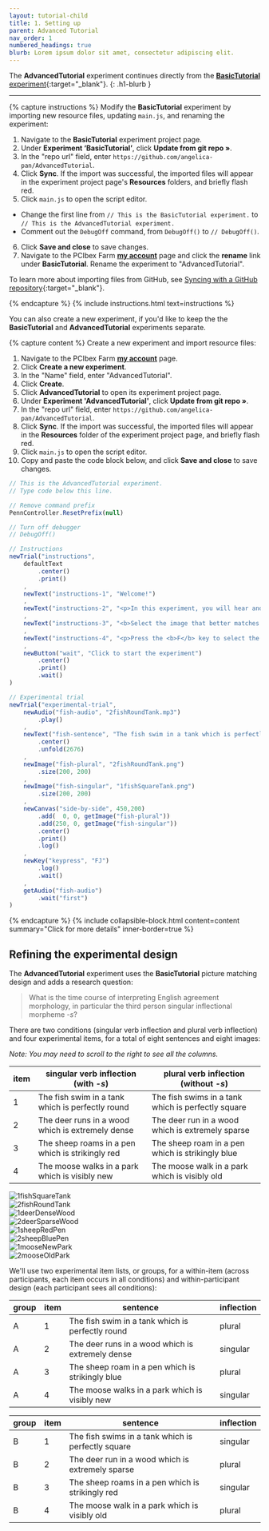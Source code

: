 ```yaml
---
layout: tutorial-child
title: 1. Setting up
parent: Advanced Tutorial
nav_order: 1
numbered_headings: true
blurb: Lorem ipsum dolor sit amet, consectetur adipiscing elit.
---
```


The **AdvancedTutorial** experiment continues directly from the [**BasicTutorial** experiment]({{site.baseurl}}/docs/basic-tutorial/#overview){:target="_blank"}. 
{: .h1-blurb }

---

{% capture instructions %}
Modify the **BasicTutorial** experiment by importing new resource files, updating `main.js`, and renaming the experiment:

1. Navigate to the **BasicTutorial** experiment project page.
2. Under **Experiment ‘BasicTutorial’**, click **Update from git repo »**.
3. In the "repo url" field, enter `https://github.com/angelica-pan/AdvancedTutorial`.
4. Click **Sync**. If the import was successful, the imported files will appear in the experiment project page's **Resources** folders, and briefly flash red.
5. Click `main.js` to open the script editor. 
  + Change the first line from `// This is the BasicTutorial experiment.` to `// This is the AdvancedTutorial experiment.` 
  + Comment out the `DebugOff` command, from `DebugOff()` to `// DebugOff()`.
6. Click **Save and close** to save changes.
7. Navigate to the PCIbex Farm [**my account**](https://expt.pcibex.net/myaccount) page and click the **rename** link under **BasicTutorial**. Rename the experiment to "AdvancedTutorial". 

To learn more about importing files from GitHub, see [Syncing with a GitHub repository]({{site.baseurl}}/docs/how-to-guides/github/){:target="_blank"}.

{% endcapture %}
{% include instructions.html text=instructions %}

You can also create a new experiment, if you'd like to keep the the **BasicTutorial** and **AdvancedTutorial** experiments separate.

{% capture content %}
Create a new experiment and import resource files:

1. Navigate to the PCIbex Farm [**my account**](https://expt.pcibex.net/myaccount) page.
2. Click **Create a new experiment**.
3. In the "Name" field, enter "AdvancedTutorial".
4. Click **Create**.
5. Click **AdvancedTutorial** to open its experiment project page.
6. Under **Experiment 'AdvancedTutorial'**, click **Update from git repo »**.
7. In the "repo url" field, enter `https://github.com/angelica-pan/AdvancedTutorial`.
8. Click **Sync**. If the import was successful, the imported files will appear in the **Resources** folder of the experiment project page, and briefly flash red.
9. Click `main.js` to open the script editor.
10. Copy and paste the code block below, and click **Save and close** to save changes.

```javascript
// This is the AdvancedTutorial experiment.
// Type code below this line.

// Remove command prefix
PennController.ResetPrefix(null)

// Turn off debugger
// DebugOff()

// Instructions
newTrial("instructions",
    defaultText
        .center()
        .print()
    ,
    newText("instructions-1", "Welcome!")
    ,
    newText("instructions-2", "<p>In this experiment, you will hear and read a sentence, and see two images.</p>")
    ,
    newText("instructions-3", "<b>Select the image that better matches the sentence:</b>")
    ,
    newText("instructions-4", "<p>Press the <b>F</b> key to select the image on the left.<br>Press the <b>J</b> key to select the image on the right.</p>")
    ,
    newButton("wait", "Click to start the experiment")
        .center()
        .print()
        .wait()
)

// Experimental trial
newTrial("experimental-trial",
    newAudio("fish-audio", "2fishRoundTank.mp3")
        .play()
    ,
    newText("fish-sentence", "The fish swim in a tank which is perfectly round.")
        .center()
        .unfold(2676)
    ,
    newImage("fish-plural", "2fishRoundTank.png")
        .size(200, 200)
    ,
    newImage("fish-singular", "1fishSquareTank.png")
        .size(200, 200)
    ,
   	newCanvas("side-by-side", 450,200)
        .add(  0, 0, getImage("fish-plural"))
        .add(250, 0, getImage("fish-singular"))
        .center()
        .print()
        .log()
    ,
    newKey("keypress", "FJ")
        .log()
        .wait()
    ,
    getAudio("fish-audio")
        .wait("first")
)
```
{% endcapture %}
{% include collapsible-block.html content=content summary="Click for more details" inner-border=true %}

## Refining the experimental design

The **AdvancedTutorial** experiment uses the **BasicTutorial** picture matching design and adds a research question:

> What is the time course of interpreting English agreement morphology, in particular the third person singular inflectional morpheme *-s*?

There are two conditions (singular verb inflection and plural verb inflection) and four experimental items, for a total of eight sentences and eight images:

*Note: You may need to scroll to the right to see all the columns.*

| item | singular verb inflection (with *-s*)             | plural verb inflection (without *-s*)            |
|------|--------------------------------------------------|----------------------------------------------------|
| 1    | The fish swim in a tank which is perfectly round | The fish swims in a tank which is perfectly square |
| 2    | The deer runs in a wood which is extremely dense | The deer run in a wood which is extremely sparse       |
| 3    | The sheep roams in a pen which is strikingly red | The sheep roam in a pen which is strikingly blue        |
| 4    | The moose walks in a park which is visibly new   | The moose walk in a park which is visibly old      |

<div class="flex-row-wrap mb-4">
  <div class="centered-eighth"><img src="{{site.baseurl}}/assets/tutorials/1fishSquareTank.png" alt="1fishSquareTank"></div>
  <div class="centered-eighth"><img src="{{site.baseurl}}/assets/tutorials/2fishRoundTank.png" alt="2fishRoundTank"></div>
  <div class="centered-eighth"><img src="{{site.baseurl}}/assets/tutorials/1deerDenseWood.png" alt="1deerDenseWood"></div>
  <div class="centered-eighth"><img src="{{site.baseurl}}/assets/tutorials/2deerSparseWood.png" alt="2deerSparseWood"></div>
  <div class="centered-eighth"><img src="{{site.baseurl}}/assets/tutorials/1sheepRedPen.png" alt="1sheepRedPen"></div>
  <div class="centered-eighth"><img src="{{site.baseurl}}/assets/tutorials/2sheepBluePen.png" alt="2sheepBluePen"></div>
  <div class="centered-eighth"><img src="{{site.baseurl}}/assets/tutorials/1mooseNewPark.png" alt="1mooseNewPark"></div>
  <div class="centered-eighth"><img src="{{site.baseurl}}/assets/tutorials/2mooseOldPark.png" alt="2mooseOldPark"></div>
</div>

We'll use two experimental item lists, or groups, for a within-item (across participants, each item occurs in all conditions) and within-participant design (each participant sees all conditions):

| group | item | sentence                                         | inflection |
|-------|------|--------------------------------------------------|------------|
| A     | 1    | The fish swim in a tank which is perfectly round | plural     |
| A     | 2    | The deer runs in a wood which is extremely dense | singular   |
| A     | 3    | The sheep roam in a pen which is strikingly blue | plural     |
| A     | 4    | The moose walks in a park which is visibly new   | singular   |

| group | item | sentence                                           | inflection |
|-------|------|----------------------------------------------------|------------|
| B     | 1    | The fish swims in a tank which is perfectly square | singular   |
| B     | 2    | The deer run in a wood which is extremely sparse   | plural     |
| B     | 3    | The sheep roams in a pen which is strikingly red   | singular   |
| B     | 4    | The moose walk in a park which is visibly old      | plural     |
